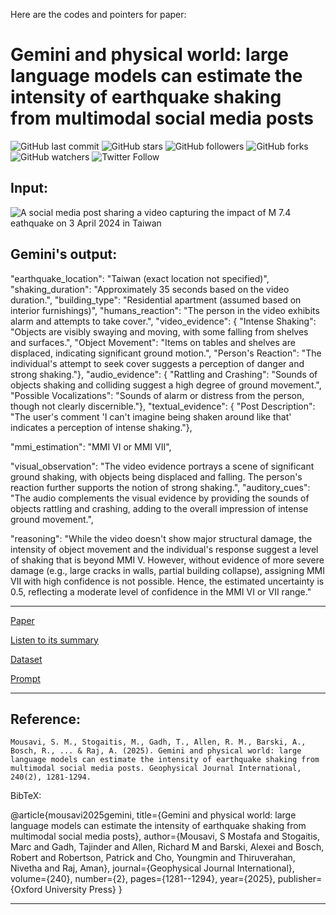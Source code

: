 Here are the codes and pointers for paper: 
# Gemini and physical world: large language models can estimate the intensity of earthquake shaking from multimodal social media posts
                                                                                                  
![GitHub last commit](https://img.shields.io/github/last-commit/smousavi05/MMIbyGemini?style=plastic)
![GitHub stars](https://img.shields.io/github/stars/smousavi05/MMIbyGemini?style=social)
![GitHub followers](https://img.shields.io/github/followers/smousavi05?style=social)
![GitHub forks](https://img.shields.io/github/forks/smousavi05/MMIbyGemini?style=social)
![GitHub watchers](https://img.shields.io/github/watchers/smousavi05/MMIbyGemini?style=social)
![Twitter Follow](https://img.shields.io/twitter/follow/smousavi05?style=social)

## Input:
<img src="https://github.com/smousavi05/MMIbyGemini/blob/main/taiwan.gif" alt="A social media post sharing a video capturing the impact of M 7.4 eathquake on 3 April 2024 in Taiwan">


## Gemini's output:
"earthquake_location": "Taiwan (exact location not specified)",
 "shaking_duration": "Approximately 35 seconds based on the video duration.",
 "building_type": "Residential apartment (assumed based on interior furnishings)",
 "humans_reaction": "The person in the video exhibits alarm and attempts to take cover.",
 "video_evidence": {
   "Intense Shaking": "Objects are visibly swaying and moving, with some falling from shelves and surfaces.",
   "Object Movement": "Items on tables and shelves are displaced, indicating significant ground motion.",
   "Person's Reaction": "The individual's attempt to seek cover suggests a perception of danger and strong shaking."},
 "audio_evidence": {
   "Rattling and Crashing": "Sounds of objects shaking and colliding suggest a high degree of ground movement.",
   "Possible Vocalizations": "Sounds of alarm or distress from the person, though not clearly discernible."},
 "textual_evidence": {
   "Post Description": "The user's comment 'I can't imagine being shaken around like that' indicates a perception of intense shaking."},

 "mmi_estimation": "MMI VI or MMI VII",

 "visual_observation": "The video evidence portrays a scene of significant ground shaking, with objects being displaced and falling. The person's reaction further supports the notion of strong shaking.",
 "auditory_cues": "The audio complements the visual evidence by providing the sounds of objects rattling and crashing, adding to the overall impression of intense ground movement.",

 "reasoning": "While the video doesn't show major structural damage, the intensity of object movement and the individual's response suggest a level of shaking that is beyond MMI V. However, without evidence of more severe damage (e.g., large cracks in walls, partial building collapse), assigning MMI VII with high confidence is not possible. Hence, the estimated uncertainty is 0.5, reflecting a moderate level of confidence in the MMI VI or VII range."


-------------------------------------
[Paper](https://academic.oup.com/gji/article/240/2/1281/7921623?trk=public_post_comment-text)

[Listen to its summary](https://illuminate.google.com/library?play=EvwJDC_qTMF3)

[Dataset](https://illuminate.google.com/library?play=EvwJDC_qTMF3)

[Prompt](https://oup.silverchair-cdn.com/oup/backfile/Content_public/Journal/gji/240/2/10.1093_gji_ggae436/2/ggae436_supplemental_file.pdf?Expires=1748085392&Signature=RAJ~nDB6kUAkE1I56RGxtct2ololr5GkjcZAPar~V1wpuJD4hZtYUr94e7LDWAZz~PFyRDQkKzrsgoKIu1R2lgrCQgeBSzaER12qwB0oQaqwjYzePM8h1OFX4ISsZayYkl7G5zbcMCAMg52IUPjA4y83s-7hcuZImFVkdk-tX7maji8IMKyiLIfNz49FW2aKdFCOEYVMxVAFAirsah0u3puqFsT0l0AGRQGD~QigQZOfxKyPnjiVSJ1qmt~gIrYTlJ4JVPAEwbam8gtwoY2BPy0j5u2A3lP-NASnKNSrebPtEph4uqIja8DSKrVQ1c3SLe9CLvApsSoT0zA5U-6MTQ__&Key-Pair-Id=APKAIE5G5CRDK6RD3PGA)

-------------------------------------
## Reference:

`Mousavi, S. M., Stogaitis, M., Gadh, T., Allen, R. M., Barski, A., Bosch, R., ... & Raj, A. (2025). Gemini and physical world: large language models can estimate the intensity of earthquake shaking from multimodal social media posts. Geophysical Journal International, 240(2), 1281-1294.` 


BibTeX:

@article{mousavi2025gemini,
  title={Gemini and physical world: large language models can estimate the intensity of earthquake shaking from multimodal social media posts},
  author={Mousavi, S Mostafa and Stogaitis, Marc and Gadh, Tajinder and Allen, Richard M and Barski, Alexei and Bosch, Robert and Robertson, Patrick and Cho, Youngmin and Thiruverahan, Nivetha and Raj, Aman},
  journal={Geophysical Journal International},
  volume={240},
  number={2},
  pages={1281--1294},
  year={2025},
  publisher={Oxford University Press}
}

-------------------------------------
